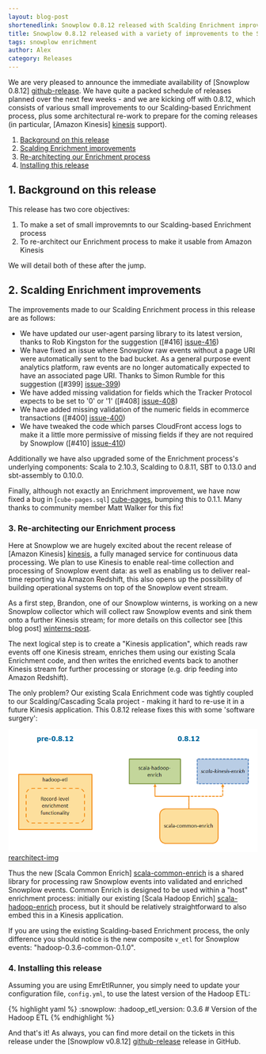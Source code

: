 ```yaml
---
layout: blog-post
shortenedlink: Snowplow 0.8.12 released with Scalding Enrichment improvements
title: Snowplow 0.8.12 released with a variety of improvements to the Scalding Enrichment process
tags: snowplow enrichment
author: Alex
category: Releases
---
```


We are very pleased to announce the immediate availability of [Snowplow 0.8.12] [github-release]. We have quite a packed schedule of releases planned over the next few weeks - and we are kicking off with 0.8.12, which consists of various small improvements to our Scalding-based Enrichment process, plus some architectural re-work to prepare for the coming releases (in particular, [Amazon Kinesis] [kinesis] support).

1. [Background on this release](/blog/2014/01/07/snowplow-0.8.12-released-with-scalding-enrichment-improvements/#background)
2. [Scalding Enrichment improvements](/blog/2014/01/07/snowplow-0.8.12-released-with-scalding-enrichment-improvements/#improvements)
3. [Re-architecting our Enrichment process](/blog/2014/01/07/snowplow-0.8.12-released-with-scalding-enrichment-improvements/#rearchitecting)
4. [Installing this release](/blog/2014/01/07/snowplow-0.8.12-released-with-scalding-enrichment-improvements/#install)

<a name="background"><h2>1. Background on this release</h2></a>

This release has two core objectives:

1. To make a set of small improvemnts to our Scalding-based Enrichment process
2. To re-architect our Enrichment process to make it usable from Amazon Kinesis

We will detail both of these after the jump.

<!--more-->

<a name="improvements"><h2>2. Scalding Enrichment improvements</h2></a>

The improvements made to our Scalding Enrichment process in this release are as follows:

* We have updated our user-agent parsing library to its latest version, thanks to Rob Kingston for the suggestion ([#416] [issue-416])
* We have fixed an issue where Snowplow raw events without a page URI were automatically sent to the bad bucket. As a general purpose event analytics platform, raw events are no longer automatically expected to have an associated page URI. Thanks to Simon Rumble for this suggestion ([#399] [issue-399])
* We have added missing validation for fields which the Tracker Protocol expects to be set to '0' or '1' ([#408] [issue-408])
* We have added missing validation of the numeric fields in ecommerce transactions ([#400] [issue-400])
* We have tweaked the code which parses CloudFront access logs to make it a little more permissive of missing fields if they are not required by Snowplow ([#410] [issue-410])

Additionally we have also upgraded some of the Enrichment process's underlying components: Scala to 2.10.3, Scalding to 0.8.11, SBT to 0.13.0 and sbt-assembly to 0.10.0.

Finally, although not exactly an Enrichment improvement, we have now fixed a bug in [`cube-pages.sql`] [cube-pages], bumping this to 0.1.1. Many thanks to community member Matt Walker for this fix!

<a name="rearchitecting"><h3>3. Re-architecting our Enrichment process</h3></a>

Here at Snowplow we are hugely excited about the recent release of [Amazon Kinesis] [kinesis], a fully managed service for continuous data processing. We plan to use Kinesis to enable real-time collection and processing of Snowplow event data: as well as enabling us to deliver real-time reporting via Amazon Redshift, this also opens up the possibility of building operational systems on top of the Snowplow event stream.

As a first step, Brandon, one of our Snowplow winterns, is working on a new Snowplow collector which will collect raw Snowplow events and sink them onto a further Kinesis stream; for more details on this collector see [this blog post] [winterns-post]. 

The next logical step is to create a "Kinesis application", which reads raw events off one Kinesis stream, enriches them using our existing Scala Enrichment code, and then writes the enriched events back to another Kinesis stream for further processing or storage (e.g. drip feeding into Amazon Redshift).

The only problem? Our existing Scala Enrichment code was tightly coupled to our Scalding/Cascading Scala project - making it hard to re-use it in a future Kinesis application. This 0.8.12 release fixes this with some 'software surgery':

![rearchitect-img] [rearchitect-img]

Thus the new [Scala Common Enrich] [scala-common-enrich] is a shared library for processing raw Snowplow events into validated and enriched Snowplow events. Common Enrich is designed to be used within a "host" enrichment process: initially our existing [Scala Hadoop Enrich] [scala-hadoop-enrich] process, but it should be relatively straightforward to also embed this in a Kinesis application.

If you are using the existing Scalding-based Enrichment process, the only difference you should notice is the new composite `v_etl` for Snowplow events: "hadoop-0.3.6-common-0.1.0".

<a name="install"><h3>4. Installing this release</h3></a>

Assuming you are using EmrEtlRunner, you simply need to update your configuration file, `config.yml`, to use the latest version of the Hadoop ETL:

{% highlight yaml %}
:snowplow:
  :hadoop_etl_version: 0.3.6 # Version of the Hadoop ETL
{% endhighlight %}

And that's it! As always, you can find more detail on the tickets in this release under the [Snowplow v0.8.12] [github-release] release in GitHub.

[kinesis]: http://aws.amazon.com/kinesis/

[issue-416]: https://github.com/snowplow/snowplow/issues/416
[issue-399]: https://github.com/snowplow/snowplow/issues/399
[issue-408]: https://github.com/snowplow/snowplow/issues/408
[issue-400]: https://github.com/snowplow/snowplow/issues/400
[issue-410]: https://github.com/snowplow/snowplow/issues/410

[winterns-post]: http://snowplowanalytics.com/blog/2013/12/20/introducing-our-snowplow-winterns/
[rearchitect-img]: /static/img/blog/2014/01/common-enrich-rearchitect.png
[scala-common-enrich]: https://github.com/snowplow/snowplow/tree/master/3-enrich/scala-common-enrich
[scala-hadoop-enrich]: https://github.com/snowplow/snowplow/tree/master/3-enrich/scala-hadoop-enrich

[cube-pages]: https://github.com/snowplow/snowplow/blob/master/5-analytics/postgres-analytics/cubes/cube-pages.sql

[github-release]: https://github.com/snowplow/snowplow/releases/tag/0.8.12
